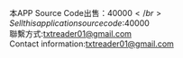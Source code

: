 本APP Source Code出售：$40000 </br>
Sell this application source code:$40000 </br>
聯繫方式:txtreader01@gmail.com </br>
Contact information:txtreader01@gmail.com

